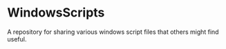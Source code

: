 # WindowsScripts
A repository for sharing various windows script files that others might find useful.
